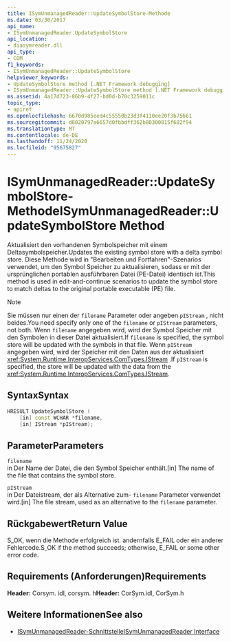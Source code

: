 ```yaml
---
title: ISymUnmanagedReader::UpdateSymbolStore-Methode
ms.date: 03/30/2017
api_name:
- ISymUnmanagedReader.UpdateSymbolStore
api_location:
- diasymreader.dll
api_type:
- COM
f1_keywords:
- ISymUnmanagedReader::UpdateSymbolStore
helpviewer_keywords:
- UpdateSymbolStore method [.NET Framework debugging]
- ISymUnmanagedReader::UpdateSymbolStore method [.NET Framework debugging]
ms.assetid: 4a17d723-86b9-4f27-bd0d-b70c3259011c
topic_type:
- apiref
ms.openlocfilehash: 6670d985eed4c55550b23d3f4110ee20f3b75661
ms.sourcegitcommit: d8020797a6657d0fbbdff362b80300815f682f94
ms.translationtype: MT
ms.contentlocale: de-DE
ms.lasthandoff: 11/24/2020
ms.locfileid: "95675827"
---
```

# <a name="isymunmanagedreaderupdatesymbolstore-method"></a><span data-ttu-id="a5109-102">ISymUnmanagedReader::UpdateSymbolStore-Methode</span><span class="sxs-lookup"><span data-stu-id="a5109-102">ISymUnmanagedReader::UpdateSymbolStore Method</span></span>

<span data-ttu-id="a5109-103">Aktualisiert den vorhandenen Symbolspeicher mit einem Deltasymbolspeicher.</span><span class="sxs-lookup"><span data-stu-id="a5109-103">Updates the existing symbol store with a delta symbol store.</span></span> <span data-ttu-id="a5109-104">Diese Methode wird in "Bearbeiten und Fortfahren"-Szenarios verwendet, um den Symbol Speicher zu aktualisieren, sodass er mit der ursprünglichen portablen ausführbaren Datei (PE-Datei) identisch ist.</span><span class="sxs-lookup"><span data-stu-id="a5109-104">This method is used in edit-and-continue scenarios to update the symbol store to match deltas to the original portable executable (PE) file.</span></span>  
  
> [!NOTE]
> <span data-ttu-id="a5109-105">Sie müssen nur einen der `filename` Parameter oder angeben `pIStream` , nicht beides.</span><span class="sxs-lookup"><span data-stu-id="a5109-105">You need specify only one of the `filename` or `pIStream` parameters, not both.</span></span> <span data-ttu-id="a5109-106">Wenn `filename` angegeben wird, wird der Symbol Speicher mit den Symbolen in dieser Datei aktualisiert.</span><span class="sxs-lookup"><span data-stu-id="a5109-106">If `filename` is specified, the symbol store will be updated with the symbols in that file.</span></span> <span data-ttu-id="a5109-107">Wenn `pIStream` angegeben wird, wird der Speicher mit den Daten aus der aktualisiert <xref:System.Runtime.InteropServices.ComTypes.IStream> .</span><span class="sxs-lookup"><span data-stu-id="a5109-107">If `pIStream` is specified, the store will be updated with the data from the <xref:System.Runtime.InteropServices.ComTypes.IStream>.</span></span>  
  
## <a name="syntax"></a><span data-ttu-id="a5109-108">Syntax</span><span class="sxs-lookup"><span data-stu-id="a5109-108">Syntax</span></span>  
  
```cpp  
HRESULT UpdateSymbolStore (  
    [in] const WCHAR *filename,  
    [in] IStream *pIStream);  
```  
  
## <a name="parameters"></a><span data-ttu-id="a5109-109">Parameter</span><span class="sxs-lookup"><span data-stu-id="a5109-109">Parameters</span></span>  

 `filename`  
 <span data-ttu-id="a5109-110">in Der Name der Datei, die den Symbol Speicher enthält.</span><span class="sxs-lookup"><span data-stu-id="a5109-110">[in] The name of the file that contains the symbol store.</span></span>  
  
 `pIStream`  
 <span data-ttu-id="a5109-111">in Der Dateistream, der als Alternative zum- `filename` Parameter verwendet wird.</span><span class="sxs-lookup"><span data-stu-id="a5109-111">[in] The file stream, used as an alternative to the `filename` parameter.</span></span>  
  
## <a name="return-value"></a><span data-ttu-id="a5109-112">Rückgabewert</span><span class="sxs-lookup"><span data-stu-id="a5109-112">Return Value</span></span>  

 <span data-ttu-id="a5109-113">S_OK, wenn die Methode erfolgreich ist. andernfalls E_FAIL oder ein anderer Fehlercode.</span><span class="sxs-lookup"><span data-stu-id="a5109-113">S_OK if the method succeeds; otherwise, E_FAIL or some other error code.</span></span>  
  
## <a name="requirements"></a><span data-ttu-id="a5109-114">Requirements (Anforderungen)</span><span class="sxs-lookup"><span data-stu-id="a5109-114">Requirements</span></span>  

 <span data-ttu-id="a5109-115">**Header:** Corsym. idl, corsym. h</span><span class="sxs-lookup"><span data-stu-id="a5109-115">**Header:** CorSym.idl, CorSym.h</span></span>  
  
## <a name="see-also"></a><span data-ttu-id="a5109-116">Weitere Informationen</span><span class="sxs-lookup"><span data-stu-id="a5109-116">See also</span></span>

- [<span data-ttu-id="a5109-117">ISymUnmanagedReader-Schnittstelle</span><span class="sxs-lookup"><span data-stu-id="a5109-117">ISymUnmanagedReader Interface</span></span>](isymunmanagedreader-interface.md)
